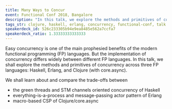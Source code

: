 ```yaml
---
title: Many Ways to Concur
event: Functional Conf 2018, Bangalore
description: "In this talk, we explore the methods and primitives of concurrency across three FP languages: Haskell, Erlang, and Clojure"
tags_str: clojure, haskell, erlang, concurrency, functional-conf, talk
speakerdeck_id: 526c233305b94e9ea8485e562a7ccfa7
speakerdeck_ratio: 1.33333333333333
---
```

Easy concurrency is one of the main prophesied benefits of the modern functional programming (FP) languages. But the implementation of concurrency differs widely between different FP languages. In this talk, we shall explore the methods and primitives of concurrency across three FP languages: Haskell, Erlang, and Clojure (with core.async).

We shall learn about and compare the trade-offs between

- the green threads and STM channels oriented concurrency of Haskell
- everything-is-a-process and message-passing actor pattern of Erlang
- macro-based CSP of Clojure/core.async
